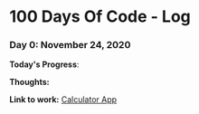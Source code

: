 # 100 Days Of Code - Log


### Day 0: November 24, 2020

**Today's Progress**: 

**Thoughts:** 

**Link to work:** [Calculator App](http://www.example.com)



